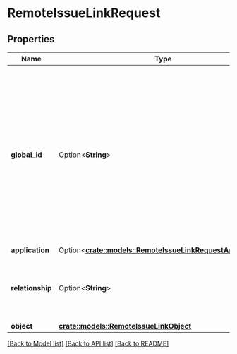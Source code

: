 # RemoteIssueLinkRequest

## Properties

Name | Type | Description | Notes
------------ | ------------- | ------------- | -------------
**global_id** | Option<**String**> | An identifier for the remote item in the remote system. For example, the global ID for a remote item in Confluence would consist of the app ID and page ID, like this: `appId=456&pageId=123`.  Setting this field enables the remote issue link details to be updated or deleted using remote system and item details as the record identifier, rather than using the record's Jira ID.  The maximum length is 255 characters. | [optional]
**application** | Option<[**crate::models::RemoteIssueLinkRequestApplication**](RemoteIssueLinkRequest_application.md)> |  | [optional]
**relationship** | Option<**String**> | Description of the relationship between the issue and the linked item. If not set, the relationship description \"links to\" is used in Jira. | [optional]
**object** | [**crate::models::RemoteIssueLinkObject**](RemoteIssueLink_object.md) |  | 

[[Back to Model list]](../README.md#documentation-for-models) [[Back to API list]](../README.md#documentation-for-api-endpoints) [[Back to README]](../README.md)


